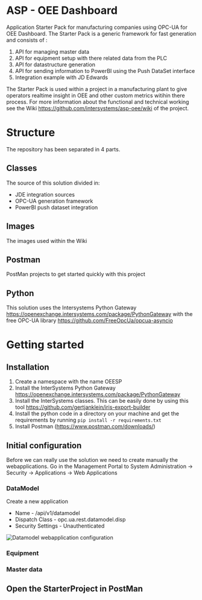 # ASP - OEE Dashboard
Application Starter Pack for manufacturing companies using OPC-UA for OEE Dashboard. The Starter Pack is a generic framework for fast generation and consists of :
1.  API for managing master data
2. 	API for equipment setup with there related data from the PLC
3. 	API for datastructure generation
4. 	API for sending information to PowerBI using the Push DataSet interface
5. 	Integration example with JD Edwards

The Starter Pack is used within a project in a manufacturing plant to give operators realtime insight in OEE and other custom metrics witihin there process. For more information about the functional and technical working see the Wiki https://github.com/intersystems/asp-oee/wiki of the project.

# Structure
The repository has been separated in 4 parts.

## Classes
The source of this solution divided in:
* JDE integration sources
* OPC-UA generation framework
* PowerBI push dataset integration

## Images
The images used within the Wiki

## Postman
PostMan projects to get started quickly with this project

## Python
This solution uses the Intersystems Python Gateway https://openexchange.intersystems.com/package/PythonGateway with the free OPC-UA library  https://github.com/FreeOpcUa/opcua-asyncio

# Getting started

## Installation

1. Create a namespace with the name OEESP
1. Install the InterSystems Python Gateway https://openexchange.intersystems.com/package/PythonGateway
2. Install the InterSystems classes. This can be easily done by using this tool https://github.com/gertjanklein/iris-export-builder
3. Install the python code in a directory on your machine and get the requirements by running 
   ```pip install -r requirements.txt```
4. Install Postman (https://www.postman.com/downloads/)

## Initial configuration

Before we can really use the solution we need to create manually the webapplications. 
Go in the Management Portal to System Administration -> Security -> Applications -> Web Applications

### DataModel 

Create a new application
* Name -  /api/v1/datamodel
* Dispatch Class - opc.ua.rest.datamodel.disp
* Security Settings - Unauthenticated 

![Datamodel webapplication configuration](images/DataModelWebAppConfig.PNG)



### Equipment 

### Master data

## Open the StarterProject in PostMan


